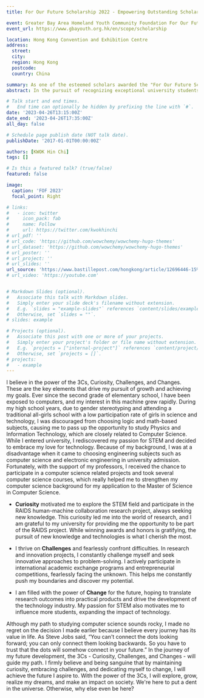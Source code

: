 ```yaml
---
title: For Our Future Scholarship 2022 - Empowering Outstanding Scholars for Community Impact

event: Greater Bay Area Homeland Youth Community Foundation For Our Future Scholarship 2023
event_url: https://www.gbayouth.org.hk/en/scope/scholarship

location: Hong Kong Convention and Exhibition Centre
address:
  street: 
  city: 
  region: Hong Kong
  postcode: 
  country: China

summary: As one of the esteemed scholars awarded the "For Our Future Scholarship 2022", I will have the opportunity to represent fellow scholars and share my inspiring stories of community impact and personal growth. 
abstract: In the pursuit of recognizing exceptional university students who excel academically, exhibit diverse talents, and demonstrate unwavering dedication to community service, the Greater Bay Area Homeland Youth Community Foundation launched the 3rd edition of the "For Our Future Scholarship." As one of the esteemed scholars awarded the "For Our Future Scholarship 2022", I will have the opportunity to represent fellow scholars and share my inspiring stories of community impact and personal growth. The talk will highlight the transformative power of education, community service, and dedication to making a positive difference in society. By engaging with the audience, I aim to inspire others to embrace their own potential for creating meaningful change and contributing to the betterment of their communities and the Greater Bay Area as a whole.

# Talk start and end times.
#   End time can optionally be hidden by prefixing the line with `#`.
date: '2023-04-26T13:15:00Z'
date_end: '2023-04-26T17:35:00Z'
all_day: false

# Schedule page publish date (NOT talk date).
publishDate: '2017-01-01T00:00:00Z'

authors: [KWOK Hin Chi]
tags: []

# Is this a featured talk? (true/false)
featured: false

image:
  caption: 'FOF 2023'
  focal_point: Right

# links:
#   - icon: twitter
#     icon_pack: fab
#     name: Follow
#     url: https://twitter.com/kwokhinchi
# url_pdf: ''
# url_code: 'https://github.com/wowchemy/wowchemy-hugo-themes'
# url_dataset: 'https://github.com/wowchemy/wowchemy-hugo-themes'
# url_poster: ''
# url_project: ''
# url_slides: ''
url_source: 'https://www.bastillepost.com/hongkong/article/12696446-15%E5%AD%B8%E7%94%9F%E7%8D%B2%E5%89%B5%E6%98%8E%E5%A4%A9%E7%8D%8E%E5%AD%B8%E9%87%91-%E9%BB%83%E6%B0%B8%E5%85%89%EF%B8%B0%E7%A4%BE%E6%9C%83%E5%B0%8D%E9%9D%92%E5%B9%B4%E4%BA%BA%E5%85%85%E6%BB%BF'
# url_video: 'https://youtube.com'


# Markdown Slides (optional).
#   Associate this talk with Markdown slides.
#   Simply enter your slide deck's filename without extension.
#   E.g. `slides = "example-slides"` references `content/slides/example-slides.md`.
#   Otherwise, set `slides = ""`.
# slides: example

# Projects (optional).
#   Associate this post with one or more of your projects.
#   Simply enter your project's folder or file name without extension.
#   E.g. `projects = ["internal-project"]` references `content/project/deep-learning/index.md`.
#   Otherwise, set `projects = []`.
# projects:
#   - example
---
```


I believe in the power of the 3Cs, Curiosity, Challenges, and Changes. These are the key elements that drive my pursuit of growth and achieving my goals. Ever since the second grade of elementary school, I have been exposed to computers, and my interest in this machine grew rapidly. During my high school years, due to gender stereotyping and attending a traditional all-girls school with a low participation rate of girls in science and technology, I was discouraged from choosing logic and math-based subjects, causing me to pass up the opportunity to study Physics and Information Technology, which are closely related to Computer Science. While I entered university, I rediscovered my passion for STEM and decided to embrace my love for technology. Because of my background, I was at a disadvantage when it came to choosing engineering subjects such as computer science and electronic engineering in university admission. Fortunately, with the support of my professors, I received the chance to participate in a computer science related projects and took several computer science courses, which really helped me to strengthen my computer science background for my application to the Master of Science in Computer Science.

- **Curiosity** motivated me to explore the STEM field and participate in the RAIDS human-machine collaboration research project, always seeking new knowledge. This curiosity led me into the world of research, and I am grateful to my university for providing me the opportunity to be part of the RAIDS project. While winning awards and honors is gratifying, the pursuit of new knowledge and technologies is what I cherish the most.

- I thrive on **Challenges** and fearlessly confront difficulties. In research and innovation projects, I constantly challenge myself and seek innovative approaches to problem-solving. I actively participate in international academic exchange programs and entrepreneurial competitions, fearlessly facing the unknown. This helps me constantly push my boundaries and discover my potential.

- I am filled with the power of **Change** for the future, hoping to translate research outcomes into practical products and drive the development of the technology industry. My passion for STEM also motivates me to influence more students, expanding the impact of technology.

Although my path to studying computer science sounds rocky, I made no regret on the decision I made earlier because I believe every journey has its value in life. As Steve Jobs said, “You can't connect the dots looking forward; you can only connect them looking backwards. So you have to trust that the dots will somehow connect in your future.” In the journey of my future development, the 3Cs - Curiosity, Challenges, and Changes - will guide my path. I firmly believe and being sanguine that by maintaining curiosity, embracing challenges, and dedicating myself to change, I will achieve the future I aspire to. With the power of the 3Cs, I will explore, grow, realize my dreams, and make an impact on society. We're here to put a dent in the universe. Otherwise, why else even be here?
